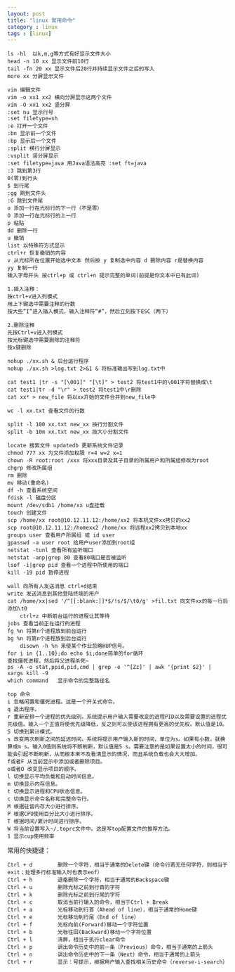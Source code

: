 ```yaml
---
layout: post
title: "linux 常用命令"
category : linux
tags : [linux]
---
```


	ls -hl  以k,m,g等方式有好显示文件大小
	head -n 10 xx 显示文件前10行
	tail -fn 20 xx 显示文件后20行并持续显示文件之后的写入
	more xx 分屏显示文件
	
	vim 编辑文件
	vim -o xx1 xx2 横向分屏显示这两个文件
	vim -O xx1 xx2 竖分屏
    :set nu 显示行号
    :set filetype=sh
	:e 打开一个文件
	:bn 显示前一个文件
	:bp 显示后一个文件
	:split 横行分屏显示
	:vsplit 竖分屏显示
	:set filetype=java 用Java语法高亮 :set ft=java
	:3 跳到第3行
	0(零)到行头
	$ 到行尾
	:gg 跳到文件头
	:G 跳到文件尾
	o 添加一行在光标行的下一行（不是零）
	O 添加一行在光标行的上一行
	p 粘贴
	dd 删除一行
	u 撤销
	list 以特殊符方式显示
    ctrl+r 恢复撤销的内容
	v 从光标所在位置开始选中文本 然后按 y 复制选中内容 d 删除内容 r是替换内容
	yy 复制一行
	输入字母开头 按ctrl+p 或 ctrl+n 提示完整的单词(前提是你文本中已有此词)

	1.插入注释：
	按ctrl+v进入列模式
	用上下键选中需要注释的行数
	按大些“I”进入插入模式，输入注释符“#”，然后立刻按下ESC（两下）

	2.删除注释
	先按Ctrl+v进入列模式
	按光标键选中需要删除的注释符
	按x键删除

	nohup ./xx.sh & 后台运行程序
	nohup ./xx.sh >log.txt 2>&1 & 将标准输出写到log.txt中
	
	cat test1 |tr -s "[\001]" "[\t]" > test2 将test1中的\001字符替换成\t
	cat test1|tr -d "\r" > test2 将test1中\r删除
	cat xx* > new_file 将以xx开始的文件合并到new_file中

	wc -l xx.txt 查看文件的行数

	split -l 100 xx.txt new_xx 按行分割文件
	split -b 10m xx.txt new_xx 按大小分割文件

	locate 搜索文件 updatedb 更新系统文件记录
	chmod 777 xx 为文件添加权限 r=4 w=2 x=1
	chown -R root:root /xxx 将xxx目录及其子目录的所属用户和所属组修改为root
	chgrp 修改所属组
	rm 删除
	mv 移动(重命名)
	df -h 查看系统空间
	fdisk -l 磁盘分区
	mount /dev/sdb1 /home/xx u盘挂载
	touch 创建文件
	scp /home/xx root@10.12.11.12:/home/xx2 将本机文件xx拷贝的xx2
	scp root@10.12.11.12:/homexx2 /home/xx 将远程xx2拷贝到本地xx
	groups user 查看用户所属组 或 id user
	gpasswd -a user root 给用户user添加到root组
	netstat -tunl 查看所有监听端口
	netstat -anp|grep 80 查看80端口是否被监听
	lsof -i|grep pid 查看一个进程中所使用的端口
	kill -19 pid 暂停进程
	
	wall 向所有人发送消息 ctrl+d结束
	write 发送消息到其他登陆终端的用户
	cat /home/xx|sed '/^[[:blank:]]*$/!s/$/\t0/g' >fil.txt 向文件xx的每一行后添加\t0
        ctrl+z 中断前台运行的进程让其等待
	jobs 查看当前正在运行的进程
	fg %n 将第n个进程放到前台运行
	bg %n 将第n个进程放到后台运行
        disown -h %n 来使某个作业忽略HUP信号。
	for i in {1..10};do echo $i;done简单的for循环
	查找僵死进程，然后将父进程杀死~
	ps -A -o stat,ppid,pid,cmd | grep -e '^[Zz]' | awk '{print $2}' | xargs kill -9
	which command	显示命令的完整路径名

	top 命令
	i 忽略闲置和僵死进程。这是一个开关式命令。
	q 退出程序。
	r 重新安排一个进程的优先级别。系统提示用户输入需要改变的进程PID以及需要设置的进程优先级值。输入一个正值将使优先级降低，反之则可以使该进程拥有更高的优先权。默认值是10。
	S 切换到累计模式。
	s 改变两次刷新之间的延迟时间。系统将提示用户输入新的时间，单位为s。如果有小数，就换算成m s。输入0值则系统将不断刷新，默认值是5 s。需要注意的是如果设置太小的时间，很可能会引起不断刷新，从而根本来不及看清显示的情况，而且系统负载也会大大增加。
	f或者F 从当前显示中添加或者删除项目。
	o或者O 改变显示项目的顺序。
	l 切换显示平均负载和启动时间信息。
	m 切换显示内存信息。
	t 切换显示进程和CPU状态信息。
	c 切换显示命令名称和完整命令行。
	M 根据驻留内存大小进行排序。
	P 根据CPU使用百分比大小进行排序。
	T 根据时间/累计时间进行排序。
	W 将当前设置写入~/.toprc文件中。这是写top配置文件的推荐方法。
	1 显示cup使用频率

常用的快捷键：

	Ctrl + d        删除一个字符，相当于通常的Delete键（命令行若无任何字符，则相当于exit；处理多行标准输入时也表示eof）
	Ctrl + h        退格删除一个字符，相当于通常的Backspace键
	Ctrl + u        删除光标之前到行首的字符
	Ctrl + k        删除光标之前到行尾的字符
	Ctrl + c        取消当前行输入的命令，相当于Ctrl + Break
	Ctrl + a        光标移动到行首（Ahead of line），相当于通常的Home键
	Ctrl + e        光标移动到行尾（End of line）
	Ctrl + f        光标向前(Forward)移动一个字符位置
	Ctrl + b        光标往回(Backward)移动一个字符位置
	Ctrl + l        清屏，相当于执行clear命令
	Ctrl + p        调出命令历史中的前一条（Previous）命令，相当于通常的上箭头
	Ctrl + n        调出命令历史中的下一条（Next）命令，相当于通常的上箭头
	Ctrl + r        显示：号提示，根据用户输入查找相关历史命令（reverse-i-search）